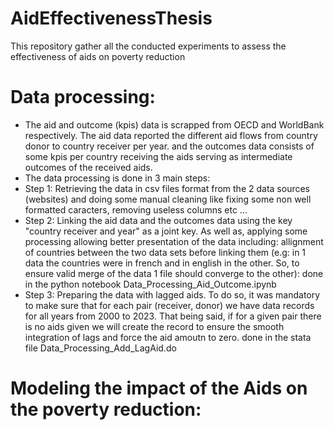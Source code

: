 # AidEffectivenessThesis
This repository gather all the conducted experiments  to assess the effectiveness of aids on poverty reduction

# Data processing: 
* The aid and outcome (kpis) data is scrapped from OECD and WorldBank respectively. The aid data reported the different aid flows from country donor to country receiver per year. and the outcomes data consists of some kpis per country receiving the aids serving as intermediate outcomes of the received aids.
* The data processing is done in 3 main steps:
* Step 1: Retrieving the data in csv files format from the 2 data sources (websites) and doing some manual cleaning like fixing some non well formatted caracters, removing useless columns etc ...
* Step 2: Linking the aid data and the outcomes data using the key "country receiver and year" as a joint key. As well as, applying some processing allowing better presentation of the data including: allignment of countries between the two data sets before linking them (e.g: in 1 data the countries were in french and in english in the other. So, to ensure valid merge of the data 1 file should converge to the other): done in the python notebook  Data_Processing_Aid_Outcome.ipynb
* Step 3: Preparing the data with lagged aids. To do so, it was mandatory to make sure that for each pair (receiver, donor) we have data records for all years from 2000 to 2023. That being said, if for a given pair there is no aids given we will create the record to ensure the smooth integration of lags and force the aid amoutn to zero. done in the stata file  Data_Processing_Add_LagAid.do

# Modeling the impact of the Aids on the poverty reduction: 
